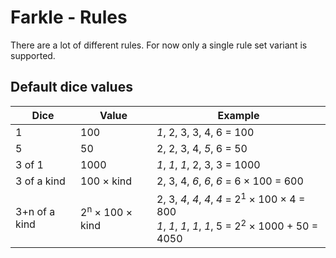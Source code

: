 # Farkle - Rules

There are a lot of different rules. For now only a single rule set variant is supported.

## Default dice values

| Dice | Value | Example |
|-|-|-|
| 1 | 100 | *1*, 2, 3, 3, 4, 6 = 100 |
| 5 | 50 | 2, 2, 3, 4, *5*, 6 = 50 |
| 3 of 1 | 1000 | *1*, *1*, *1*, 2, 3, 3 = 1000 |
| 3 of a kind | 100 × kind | 2, 3, 4, *6*, *6*, *6* = 6 × 100 = 600 |
| 3+n of a kind | 2<sup>n</sup> × 100 × kind | 2, 3, *4*, *4*, *4*, *4* = 2<sup>1</sup> × 100 × 4 = 800 <br/> *1*, *1*, *1*, *1*, *1*, 5 = 2<sup>2</sup> × 1000 + 50 = 4050 |